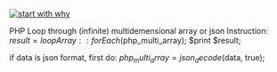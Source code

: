 [![start with why](https://img.shields.io/badge/start%20with-why%3F-brightgreen.svg?style=flat)](http://www.ted.com/talks/simon_sinek_how_great_leaders_inspire_action)

PHP Loop through (infinite) multidemensional array or json
Instruction:
$result = loopArray::forEach($php_multi_array);
$print $result;

if data is json format, first do:
$php_multi_array = json_decode($data, true);  
